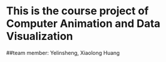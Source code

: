 # This is the course project of Computer Animation and Data Visualization
##team member: Yelinsheng, Xiaolong Huang
